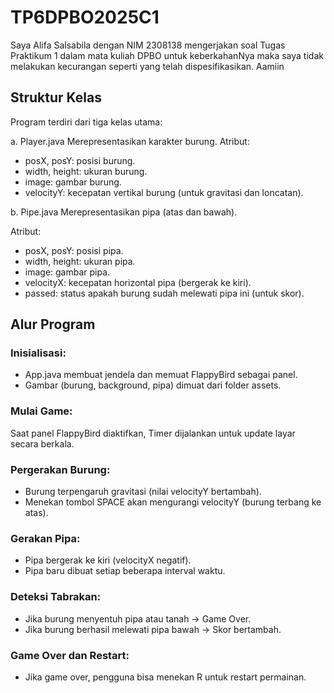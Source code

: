 # TP6DPBO2025C1
Saya Alifa Salsabila dengan NIM 2308138 mengerjakan soal Tugas Praktikum 1 dalam mata kuliah DPBO untuk keberkahanNya maka saya tidak melakukan kecurangan seperti yang telah dispesifikasikan. Aamiin

## Struktur Kelas
Program terdiri dari tiga kelas utama:

a. Player.java
Merepresentasikan karakter burung.
Atribut:
- posX, posY: posisi burung.
- width, height: ukuran burung.
- image: gambar burung.
- velocityY: kecepatan vertikal burung (untuk gravitasi dan loncatan).

b. Pipe.java
Merepresentasikan pipa (atas dan bawah).

Atribut:
- posX, posY: posisi pipa.
- width, height: ukuran pipa.
- image: gambar pipa.
- velocityX: kecepatan horizontal pipa (bergerak ke kiri).
- passed: status apakah burung sudah melewati pipa ini (untuk skor).

## Alur Program
### Inisialisasi:
- App.java membuat jendela dan memuat FlappyBird sebagai panel.
- Gambar (burung, background, pipa) dimuat dari folder assets.

### Mulai Game:
Saat panel FlappyBird diaktifkan, Timer dijalankan untuk update layar secara berkala.

### Pergerakan Burung:
- Burung terpengaruh gravitasi (nilai velocityY bertambah).
- Menekan tombol SPACE akan mengurangi velocityY (burung terbang ke atas).

### Gerakan Pipa:
- Pipa bergerak ke kiri (velocityX negatif).
- Pipa baru dibuat setiap beberapa interval waktu.

### Deteksi Tabrakan:
- Jika burung menyentuh pipa atau tanah → Game Over.
- Jika burung berhasil melewati pipa bawah → Skor bertambah.

### Game Over dan Restart:
- Jika game over, pengguna bisa menekan R untuk restart permainan.
